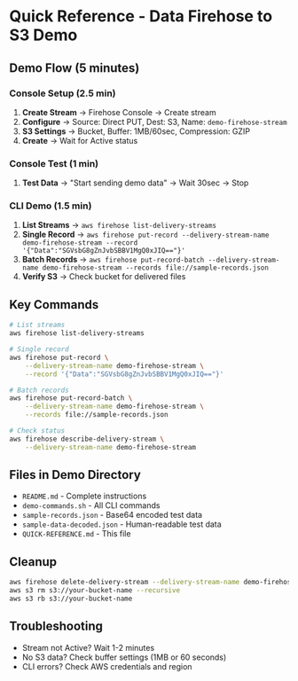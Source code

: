 # Quick Reference - Data Firehose to S3 Demo

## Demo Flow (5 minutes)

### Console Setup (2.5 min)
1. **Create Stream** → Firehose Console → Create stream
2. **Configure** → Source: Direct PUT, Dest: S3, Name: `demo-firehose-stream`
3. **S3 Settings** → Bucket, Buffer: 1MB/60sec, Compression: GZIP
4. **Create** → Wait for Active status

### Console Test (1 min)
1. **Test Data** → "Start sending demo data" → Wait 30sec → Stop

### CLI Demo (1.5 min)
1. **List Streams** → `aws firehose list-delivery-streams`
2. **Single Record** → `aws firehose put-record --delivery-stream-name demo-firehose-stream --record '{"Data":"SGVsbG8gZnJvbSBBV1MgQ0xJIQ=="}'`
3. **Batch Records** → `aws firehose put-record-batch --delivery-stream-name demo-firehose-stream --records file://sample-records.json`
4. **Verify S3** → Check bucket for delivered files

## Key Commands

```bash
# List streams
aws firehose list-delivery-streams

# Single record
aws firehose put-record \
    --delivery-stream-name demo-firehose-stream \
    --record '{"Data":"SGVsbG8gZnJvbSBBV1MgQ0xJIQ=="}'

# Batch records
aws firehose put-record-batch \
    --delivery-stream-name demo-firehose-stream \
    --records file://sample-records.json

# Check status
aws firehose describe-delivery-stream \
    --delivery-stream-name demo-firehose-stream
```

## Files in Demo Directory
- `README.md` - Complete instructions
- `demo-commands.sh` - All CLI commands
- `sample-records.json` - Base64 encoded test data
- `sample-data-decoded.json` - Human-readable test data
- `QUICK-REFERENCE.md` - This file

## Cleanup
```bash
aws firehose delete-delivery-stream --delivery-stream-name demo-firehose-stream
aws s3 rm s3://your-bucket-name --recursive
aws s3 rb s3://your-bucket-name
```

## Troubleshooting
- Stream not Active? Wait 1-2 minutes
- No S3 data? Check buffer settings (1MB or 60 seconds)
- CLI errors? Check AWS credentials and region
